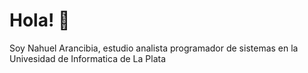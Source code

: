 # Hola! 👋

Soy Nahuel Arancibia, estudio analista programador de sistemas en la Univesidad de Informatica de La Plata
